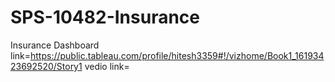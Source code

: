 # SPS-10482-Insurance
Insurance
Dashboard link=https://public.tableau.com/profile/hitesh3359#!/vizhome/Book1_16193423692520/Story1
vedio link=
